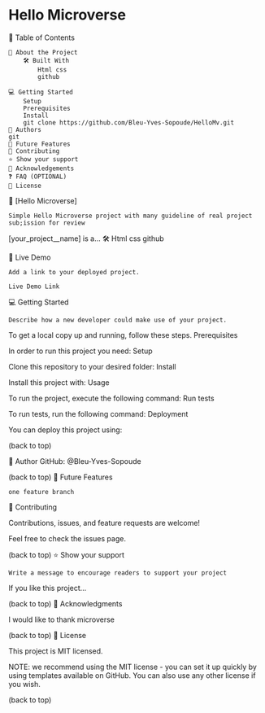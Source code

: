 # Hello Microverse


📗 Table of Contents

    📖 About the Project
        🛠 Built With
            Html css
            github

    💻 Getting Started
        Setup
        Prerequisites
        Install
        git clone https://github.com/Bleu-Yves-Sopoude/HelloMv.git
    👥 Authors
    git
    🔭 Future Features
    🤝 Contributing
    ⭐️ Show your support
    🙏 Acknowledgements
    ❓ FAQ (OPTIONAL)
    📝 License

📖 [Hello Microverse]

    Simple Hello Microverse project with many guideline of real project sub;ission for review

[your_project__name] is a...
🛠 Html css
    github



   


🚀 Live Demo

    Add a link to your deployed project.

    Live Demo Link


💻 Getting Started

    Describe how a new developer could make use of your project.

To get a local copy up and running, follow these steps.
Prerequisites

In order to run this project you need:
Setup

Clone this repository to your desired folder:
Install

Install this project with:
Usage

To run the project, execute the following command:
Run tests

To run tests, run the following command:
Deployment

You can deploy this project using:

(back to top)


👤 Author
    GitHub: @Bleu-Yves-Sopoude
    



(back to top)
🔭 Future Features

    one feature branch
    


🤝 Contributing

Contributions, issues, and feature requests are welcome!

Feel free to check the issues page.

(back to top)
⭐️ Show your support

    Write a message to encourage readers to support your project

If you like this project...

(back to top)
🙏 Acknowledgments

    

I would like to thank microverse


(back to top)
📝 License

This project is MIT licensed.

NOTE: we recommend using the MIT license - you can set it up quickly by using templates available on GitHub. You can also use any other license if you wish.

(back to top)